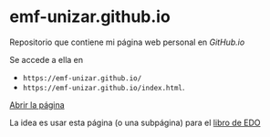 # emf-unizar.github.io
Repositorio que contiene mi página web personal en *GitHub.io* 

Se accede a ella en 
 - `https://emf-unizar.github.io/`
 - `https://emf-unizar.github.io/index.html`.


<a href="https://emf-unizar.github.io/index.html" target="_blank">Abrir la página</a>

La idea es usar esta página (o una subpágina) para el <a href="https://emf-unizar.github.io/EDO.html">libro de EDO</a>

